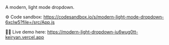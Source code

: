 A modern, light mode dropdown.

⚙️ Code sandbox: https://codesandbox.io/s/modern-light-mode-dropdown-6xclw5?file=/src/App.js

🧑‍💻 Live demo here: https://modern-light-dropdown-iu6wug0tt-keiryan.vercel.app

